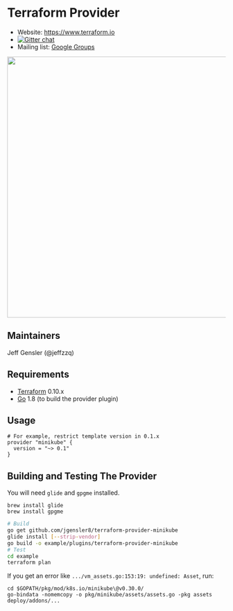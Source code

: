 Terraform Provider
==================

- Website: https://www.terraform.io
- [![Gitter chat](https://badges.gitter.im/hashicorp-terraform/Lobby.png)](https://gitter.im/hashicorp-terraform/Lobby)
- Mailing list: [Google Groups](http://groups.google.com/group/terraform-tool)

<img src="https://cdn.rawgit.com/hashicorp/terraform-website/master/content/source/assets/images/logo-hashicorp.svg" width="600px">

Maintainers
-----------

Jeff Gensler (@jeffzzq)

Requirements
------------

-	[Terraform](https://www.terraform.io/downloads.html) 0.10.x
-	[Go](https://golang.org/doc/install) 1.8 (to build the provider plugin)

Usage
---------------------

```
# For example, restrict template version in 0.1.x
provider "minikube" {
  version = "~> 0.1"
}
```

Building and Testing The Provider
---------------------

You will need `glide` and `gpgme` installed.

```
brew install glide
brew install gpgme
```

```bash
# Build
go get github.com/jgensler8/terraform-provider-minikube
glide install [--strip-vendor]
go build -o example/plugins/terraform-provider-minikube
# Test
cd example
terraform plan
```

If you get an error like `.../vm_assets.go:153:19: undefined: Asset`, run:
```
cd $GOPATH/pkg/mod/k8s.io/minikube\@v0.30.0/
go-bindata -nomemcopy -o pkg/minikube/assets/assets.go -pkg assets deploy/addons/...
```
